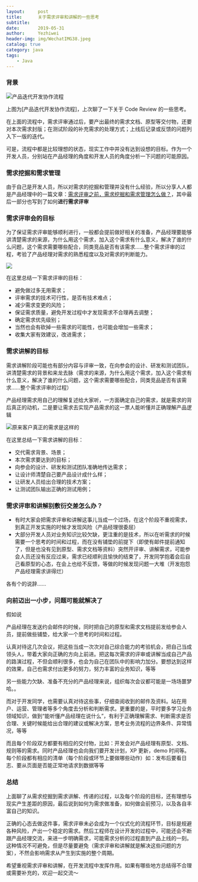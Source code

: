 ```yaml
---
layout:     post
title:      关于需求评审和讲解的一些思考
subtitle:   
date:       2019-05-31
author:     Yezhiwei
header-img: img/WechatIMG38.jpeg
catalog: true
category: java
tags:
    - Java
---
```



### 背景

![产品迭代开发协作流程](https://tva2.sinaimg.cn/large/006tNc79ly1g3eurouhn6j30w40u0t9z.jpg)

上图为[产品迭代开发协作流程]，上次聊了一下关于 Code Review 的一些思考。

在上面的流程中，需求评审通过后，要产出最终的需求文档、原型等交付物，还要对本次需求封版；在测试阶段的补充需求的处理方式；上线后记录或反馈的问题列入下一版的迭代。

可是，流程中都是比较理想的状态，现实工作中并没有达到设想的目标。作为一个开发人员，分别站在产品经理的角度和开发人员的角度分析一下问题的可能原因。


### 需求挖掘和需求管理

由于自己是开发人员，所以对需求的挖掘和管理并没有什么经验，所以分享人人都是产品经理中的一篇文章：[需求评审之前，需求挖掘和需求管理怎么做？](https://mp.weixin.qq.com/s/HiEjMFabQdJaCTM9f0mSFQ)，其中最后一部分也写到了如何**进行需求评审**

### 需求评审会的目标

为了保证需求评审能够顺利进行，一般都会提前做好相关的准备，产品经理要能够讲清楚需求的来源，为什么用这个需求，加入这个需求有什么意义，解决了谁的什么问题，这个需求需要哪些配合，同类竞品是否有该需求……整个需求评审的过程，考验了产品经理对需求的熟悉程度以及对需求的判断能力。

![](https://tva4.sinaimg.cn/large/006tNc79ly1g3jrywpbynj30u00ycwgm.jpg)

在这里总结一下需求评审的目标：

* 避免做过多无用需求；
* 评审需求的技术可行性，是否有技术难点；
* 减少需求变更的风险；
* 保证需求质量，避免开发过程中才发现需求不合理再去调整；
* 确定需求优先级别；
* 当然也会有砍掉一些需求的可能性，也可能会增加一些需求；
* 收集大家有效建议，改进需求；

### 需求讲解的目标

需求讲解阶段可能也有部分内容与评审一致，在向参会的设计、研发和测试团队，讲清楚需求的背景和来龙去脉（需求的来源，为什么用这个需求，加入这个需求有什么意义，解决了谁的什么问题，这个需求需要哪些配合，同类竞品是否有该需求……整个需求评审的过程）

产品经理需求用自己的理解复述给大家听，一方面确定自己的需求，就是需求的背后真正的动机，二是要让需求去实现产品需求的这一票人能听懂并正确理解产品逻辑

![原来客户真正的需求是这样的](https://tva2.sinaimg.cn/large/006tNc79ly1g3jsahvx66j30ho0d80tv.jpg)

在这里总结一下需求讲解的目标：

* 交代需求背景、场景；
* 本次需求要达到的目标；
* 向参会的设计、研发和测试团队准确地传达需求；
* 让设计师清楚自己要产品设计成什么样；
* 让研发人员给出合理的技术方案；
* 让测试团队输出正确的测试用例；

### 需求评审和讲解别敷衍交差怎么办？

* 有时大家会把需求评审和讲解这事儿当成一个过场，在这个阶段不重视需求，到真正开发实施的时候才发现风险（产品经理很委屈）
* 大部分开发人员对业务知识比较欠缺，更注重的是技术，所以在听需求的时候需要一个思考的时间和过程，而在没有铺垫的前提下（即使有邮件提前通知了，但是也没有见到原型、需求文档等资料）突然开评审、讲解需求，可能参会人员还没有反应过来，需求已经顺利且愉快的结束了，开发同学抱着会后自己看原型的心态，在会上也给不反馈，等做的时候发现问题一大堆（开发抱怨产品经理需求讲得烂）

各有个的说辞......

### 向前迈出一小步，问题可能就解决了

假如说

产品经理在发送约会邮件的时候，同时把自己的原型和需求文档提前发给参会人员，提前做些铺垫，给大家一个思考的时间和过程。

认真对待这几次会议，把这些当成一次次对自己综合能力的考验机会，把自己当成领头人，带着大家向正确的方向上前进。把这每次需求的评审或讲解当成自己产品的路演过程，不但会顺利很多，也会为自己在团队中的影响力加分。要想达到这样的效果，自己也需求付出更多的努力，努力丰富的业务知识，等等

另一些能力欠缺、准备不充分的产品经理来说，组织每次会议都可能是一场场噩梦哈。。

而对于开发同学，也需要认真对待这些事，仔细查阅收到的邮件及资料。站在用户、运营、管理者等多个角度去分析和判断需求。更重要的是，平时要多学习业务领域知识，做到“能听懂产品经理在说什么”，有利于正确理解需求、判断需求是否合理、关键时候能给出合理的建议或解决方案，思考业务流程的边界条件、异常情况，等等

而且每个阶段双方都要有相应的交付物，比如：开发会对产品经理有原型、文档、规则等的需求。同时产品经理也会向我们要开发计划，XP 更新，demo 时间等。每个阶段都有相应的清单（每个阶段或环节上要做哪些动作）如：发布后要看日志、要从页面是否能正常地请求到数据等等

### 总结

上面聊了从需求挖掘到需求讲解、传递的过程，以及每个阶段的目标，还有理想与现实产生差距的原因，最后说到如何为需求做准备，如何做会前预习，以及各自丰富自己的知识。

正确的心态去做这件事，需求评审未必会成为一个仪式化的流程环节，目标是规避各种风险，产出一个稳定的需求。然后工程师在设计开发的过程中，可能还会不断跟产品经理交流，来进一步明确需求，可能需求分析的过程直到产品上线的一刻。这种情况不可避免，但是尽量要避免（需求评审和讲解就是解决这些问题的方案），不然会影响需求从产生到实施的整个周期。

希望重视需求评审和讲解，在开发流程中发挥作用。如果有哪些地方总结得不合理或需要补充的，欢迎一起交流～

